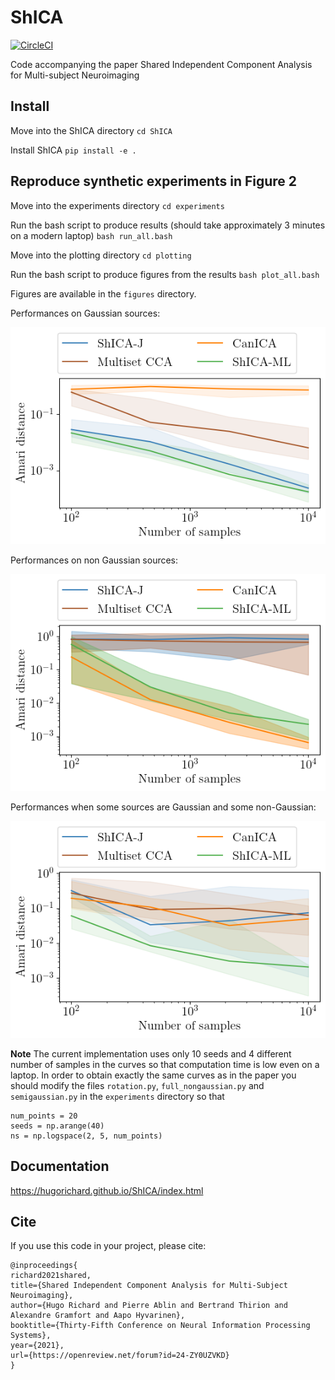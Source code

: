 # ShICA

[![CircleCI](https://circleci.com/gh/hugorichard/ShICA.svg?style=svg)](https://circleci.com/gh/hugorichard/ShICA)

Code accompanying the paper Shared Independent Component Analysis for Multi-subject Neuroimaging

## Install 
Move into the ShICA directory
``cd ShICA``

Install ShICA
``pip install -e .``

## Reproduce synthetic experiments in Figure 2
Move into the experiments directory
``cd experiments``

Run the bash script to produce results (should take approximately 3 minutes on a modern laptop)
``bash run_all.bash``

Move into the plotting directory
``cd plotting``

Run the bash script to produce figures from the results
``bash plot_all.bash``

Figures are available in the ``figures`` directory.

Performances on Gaussian sources:

![Full non Gaussian](./figures/rotation.png)

Performances on non Gaussian sources:

![Full Gaussian](./figures/full_nongaussian.png)

Performances when some sources are Gaussian and some non-Gaussian:

![Semi Gaussian](./figures/semigaussian.png)

__Note__
The current implementation uses only 10 seeds and 4 different number of samples in the curves so that computation time is low even on a laptop. In order to obtain exactly the same curves as in the paper you should modify the files `rotation.py`, `full_nongaussian.py` and `semigaussian.py` in the `experiments` directory so that 
```
num_points = 20
seeds = np.arange(40)
ns = np.logspace(2, 5, num_points)
```

Documentation
--------------

https://hugorichard.github.io/ShICA/index.html

Cite
--------------
If you use this code in your project, please cite:
```
@inproceedings{
richard2021shared,
title={Shared Independent Component Analysis for Multi-Subject Neuroimaging},
author={Hugo Richard and Pierre Ablin and Bertrand Thirion and Alexandre Gramfort and Aapo Hyvarinen},
booktitle={Thirty-Fifth Conference on Neural Information Processing Systems},
year={2021},
url={https://openreview.net/forum?id=24-ZY0UZVKD}
}
```

